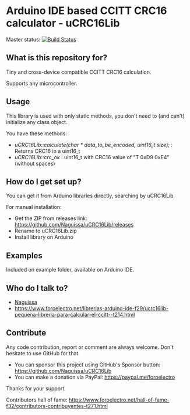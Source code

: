 # Arduino IDE based CCITT CRC16 calculator - uCRC16Lib #

Master status:   [![Build Status](https://travis-ci.org/Naguissa/uCRC16Lib.svg?branch=master)](https://travis-ci.org/Naguissa/uCRC16Lib)

## What is this repository for? ##

Tiny and cross-device compatible CCITT CRC16 calculation.

Supports any microcontroller.



## Usage ##

This library is used with only static methods, you don't need to (and can't) initialize any class object.

You have these methods:
 - *uCRC16Lib::calculate(char * data_to_be_encoded, uint16_t size);* : Returns CRC16 in a uint16_t
 - *uCRC16Lib::crc_ok* : uint16_t with CRC16 value of "T 0xD9 0xE4" (without spaces)

## How do I get set up? ##

You can get it from Arduino libraries directly, searching by uCRC16Lib.

For manual installation:

 * Get the ZIP from releases link: https://github.com/Naguissa/uCRC16Lib/releases
 * Rename to uCRC16Lib.zip
 * Install library on Arduino

## Examples ##

Included on example folder, available on Arduino IDE.



## Who do I talk to? ##

 * [Naguissa](https://github.com/Naguissa)
 * https://www.foroelectro.net/librerias-arduino-ide-f29/ucrc16lib-pequena-libreria-para-calcular-el-ccitt--t214.html


## Contribute ##

Any code contribution, report or comment are always welcome. Don't hesitate to use GitHub for that.


 * You can sponsor this project using GitHub's Sponsor button: https://github.com/Naguissa/uCRC16Lib
 * You can make a donation via PayPal: https://paypal.me/foroelectro


Thanks for your support.


Contributors hall of fame: https://www.foroelectro.net/hall-of-fame-f32/contributors-contribuyentes-t271.html
